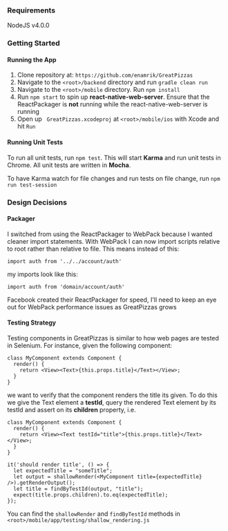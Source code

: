 ### Requirements

NodeJS v4.0.0 

### Getting Started

#### Running the App

1. Clone repository at: `https://github.com/enamrik/GreatPizzas`
2. Navigate to the `<root>/backend` directory and run `gradle clean run`
3. Navigate to the `<root>/mobile` directory. Run `npm install`
4. Run `npm start` to spin up  **react-native-web-server**. Ensure that the ReactPackager is **not** running while the react-native-web-server is running
5. Open up ` GreatPizzas.xcodeproj`  at `<root>/mobile/ios` with Xcode and hit `Run`

#### Running Unit Tests

To run all unit tests, run `npm test`. This will start **Karma** and run unit tests in Chrome. All unit tests are written in **Mocha**.

To have Karma watch for file changes and run tests on file change, run `npm run test-session`

### Design Decisions

#### Packager

I switched from using the ReactPackager to WebPack because I wanted cleaner import statements. With WebPack I can now import scripts relative to root rather than relative to file. This means instead of this:

    import auth from '../../account/auth'
   
my imports look like this:

    import auth from 'domain/account/auth'

Facebook created their ReactPackager for speed, I'll need to keep an eye out for WebPack performance issues as GreatPizzas grows

#### Testing Strategy

Testing components in GreatPizzas is similar to how web pages are tested in Selenium. For instance, given the following component:

	class MyComponent extends Component {
	  render() {
	    return <View><Text>{this.props.title}</Text></View>;
	  }
	}

we want to verify that the component renders the title its given. To do this we give the Text element a **testId**, query the rendered Text element by its testId and assert on its **children** property, i.e.

 	class MyComponent extends Component {
	  render() {
	    return <View><Text testId="title">{this.props.title}</Text></View>;
	  }
	}

	it('should render title', () => {
	  let expectedTitle = "someTitle";
	  let output = shallowRender(<MyComponent title={expectedTitle} />).getRenderOutput();
	  let title = findByTestId(output, "title");
	  expect(title.props.children).to.eq(expectedTitle);
	});

You can find the `shallowRender` and `findByTestId` methods in `<root>/mobile/app/testing/shallow_rendering.js`
	    

